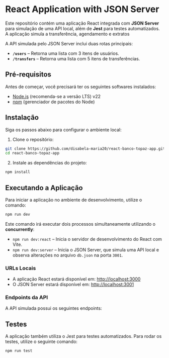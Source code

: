 # React Application with JSON Server

Este repositório contém uma aplicação React integrada com **JSON Server** para simulação de uma API local, além de **Jest** para testes automatizados. A aplicação simula a transferência, agendamento e extratos

A API simulada pelo JSON Server inclui duas rotas principais:

- **`/users`** – Retorna uma lista com 3 itens de usuários.
- **`/transfers`** – Retorna uma lista com 5 itens de transferências.

## Pré-requisitos

Antes de começar, você precisará ter os seguintes softwares instalados:

- [Node.js](https://nodejs.org/) (recomenda-se a versão LTS) v22
- [npm](https://www.npmjs.com/) (gerenciador de pacotes do Node)

## Instalação

Siga os passos abaixo para configurar o ambiente local:

1. Clone o repositório:

```bash
git clone https://github.com/disabela-maria20/react-banco-topaz-app.git
cd react-banco-topaz-app
```

2. Instale as dependências do projeto:

```bash
npm install
```

## Executando a Aplicação

Para iniciar a aplicação no ambiente de desenvolvimento, utilize o comando:

```bash
npm run dev
```

Este comando irá executar dois processos simultaneamente utilizando o **concurrently**:

- `npm run dev:react` – Inicia o servidor de desenvolvimento do React com Vite.
- `npm run dev:server` – Inicia o JSON Server, que simula uma API local e observa alterações no arquivo `db.json` na porta `3001`.

### URLs Locais

- A aplicação React estará disponível em: [http://localhost:3000](http://localhost:3000)
- O JSON Server estará disponível em: [http://localhost:3001](http://localhost:3001)

### Endpoints da API

A API simulada possui os seguintes endpoints:

## Testes

A aplicação também utiliza o Jest para testes automatizados. Para rodar os testes, utilize o seguinte comando:

```bash
npm run test
```

